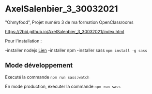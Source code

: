 # AxelSalenbier_3_30032021
"Ohmyfood", Projet numéro 3 de ma formation OpenClassrooms

https://2bid.github.io/AxelSalenbier_3_30032021/index.html

Pour l'installation : 

-installer nodejs [Lien](https://nodejs.org/en/download/)
-installer npm
-installer sass ```npm install -g sass```

## Mode développement ##

Executé la commande ```npm run sass:watch```

En mode production, executer la commande ``` npm run sass ```
